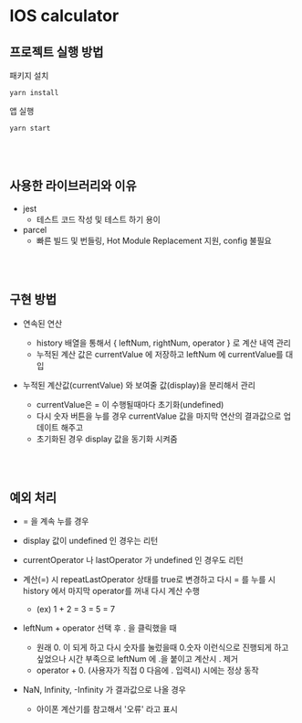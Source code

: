 # IOS calculator

## 프로젝트 실행 방법

패키지 설치

```
yarn install
```

앱 실행

```
yarn start
```

<br/><br/>

## 사용한 라이브러리와 이유

- jest
  - 테스트 코드 작성 및 테스트 하기 용이
- parcel
  - 빠른 빌드 및 번들링, Hot Module Replacement 지원, config 불필요

<br/><br/>

## 구현 방법

- 연속된 연산

  - history 배열을 통해서 { leftNum, rightNum, operator } 로 계산 내역 관리
  - 누적된 계산 값은 currentValue 에 저장하고 leftNum 에 currentValue를 대입

- 누적된 계산값(currentValue) 와 보여줄 값(display)을 분리해서 관리

  - currentValue은 = 이 수행될때마다 초기화(undefined)
  - 다시 숫자 버튼을 누를 경우 currentValue 값을 마지막 연산의 결과값으로 업데이트 해주고
  - 초기화된 경우 display 값을 동기화 시켜줌

<br/><br/>

## 예외 처리

- = 을 계속 누를 경우
- display 값이 undefined 인 경우는 리턴
- currentOperator 나 lastOperator 가 undefined 인 경우도 리턴

- 계산(=) 시 repeatLastOperator 상태를 true로 변경하고 다시 = 를 누를 시 history 에서 마지막 operator를 꺼내 다시 계산 수행

  - (ex) 1 + 2 = 3 = 5 = 7

- leftNum + operator 선택 후 . 을 클릭했을 때

  - 원래 0. 이 되게 하고 다시 숫자를 눌렀을때 0.숫자 이런식으로 진행되게 하고 싶었으나 시간 부족으로 leftNum 에 .을 붙이고 계산시 . 제거
  - operator + 0. (사용자가 직접 0 다음에 . 입력시) 시에는 정상 동작

- NaN, Infinity, -Infinity 가 결과값으로 나올 경우
  - 아이폰 계산기를 참고해서 '오류' 라고 표시
